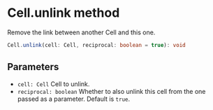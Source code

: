 # Cell.unlink method

Remove the link between another Cell and this one.

```typescript
Cell.unlink(cell: Cell, reciprocal: boolean = true): void
```

## Parameters

- `cell: Cell` Cell to unlink.
- `reciprocal: boolean` Whether to also unlink this cell from the one passed as a parameter. Default is `true`.